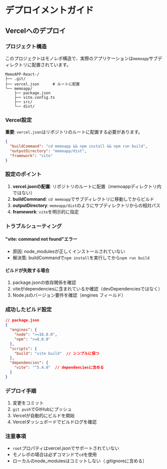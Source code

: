 # デプロイメントガイド

## Vercelへのデプロイ

### プロジェクト構造
このプロジェクトはモノレポ構造で、実際のアプリケーションは`memoapp`サブディレクトリに配置されています。

```
MemoAPP-React-/
├── .git/
├── vercel.json      # ルートに配置
└── memoapp/
    ├── package.json
    ├── vite.config.ts
    ├── src/
    └── dist/
```

### Vercel設定
**重要**: `vercel.json`はリポジトリのルートに配置する必要があります。

```json
{
  "buildCommand": "cd memoapp && npm install && npm run build",
  "outputDirectory": "memoapp/dist",
  "framework": "vite"
}
```

### 設定のポイント
1. **vercel.jsonの配置**: リポジトリのルートに配置（memoappディレクトリ内ではない）
2. **buildCommand**: `cd memoapp`でサブディレクトリに移動してからビルド
3. **outputDirectory**: `memoapp/dist`のようにサブディレクトリからの相対パス
4. **framework**: `vite`を明示的に指定

### トラブルシューティング

#### "vite: command not found"エラー
- 原因: node_modulesが正しくインストールされていない
- 解決策: buildCommandで`npm install`を実行してから`npm run build`

#### ビルドが失敗する場合
1. package.jsonの依存関係を確認
2. viteがdependenciesに含まれているか確認（devDependenciesではなく）
3. Node.jsのバージョン要件を確認（engines フィールド）

### 成功したビルド設定
```json
// package.json
{
  "engines": {
    "node": ">=18.0.0",
    "npm": ">=8.0.0"
  },
  "scripts": {
    "build": "vite build"  // シンプルに保つ
  },
  "dependencies": {
    "vite": "^5.4.0"  // dependenciesに含める
  }
}
```

### デプロイ手順
1. 変更をコミット
2. `git push`でGitHubにプッシュ
3. Vercelが自動的にビルドを開始
4. Vercelダッシュボードでビルドログを確認

### 注意事項
- `root`プロパティはvercel.jsonでサポートされていない
- モノレポの場合は必ずコマンドで`cd`を使用
- ローカルのnode_modulesはコミットしない（.gitignoreに含める）
